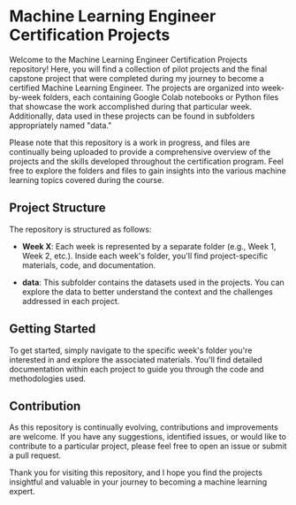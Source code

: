 # Machine Learning Engineer Certification Projects

Welcome to the Machine Learning Engineer Certification Projects repository! Here, you will find a collection of pilot projects and the final capstone project that were completed during my journey to become a certified Machine Learning Engineer. The projects are organized into week-by-week folders, each containing Google Colab notebooks or Python files that showcase the work accomplished during that particular week. Additionally, data used in these projects can be found in subfolders appropriately named "data."

Please note that this repository is a work in progress, and files are continually being uploaded to provide a comprehensive overview of the projects and the skills developed throughout the certification program. Feel free to explore the folders and files to gain insights into the various machine learning topics covered during the course.

## Project Structure

The repository is structured as follows:

- **Week X**: Each week is represented by a separate folder (e.g., Week 1, Week 2, etc.). Inside each week's folder, you'll find project-specific materials, code, and documentation.

- **data**: This subfolder contains the datasets used in the projects. You can explore the data to better understand the context and the challenges addressed in each project.

## Getting Started

To get started, simply navigate to the specific week's folder you're interested in and explore the associated materials. You'll find detailed documentation within each project to guide you through the code and methodologies used.

## Contribution

As this repository is continually evolving, contributions and improvements are welcome. If you have any suggestions, identified issues, or would like to contribute to a particular project, please feel free to open an issue or submit a pull request.

Thank you for visiting this repository, and I hope you find the projects insightful and valuable in your journey to becoming a machine learning expert.
